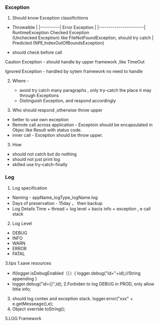 ### Exception
1. Should know Exception classifictiions
  * Throwalble
        |
  |----------|
 Error     Exception
               |
      |-----------------------|
  RuntimeException           Checked Exception  
  (Unchecked Exception)         like FileNotFoundException, should try catch
        |
  Predicted (NPE,IndexOutOfBoundsException) 
  - should check before call
  
  Caution Exception - should handle by upper framework ,like TimeOut
  
  Ignored Exception - handled by sytem framework no need to handle
  
2. Where - 
   * avoid try catch many paragraphs , only try-catch the place it may through Exceptions
   * Distinguish Exception, and respond accordingly
    
2. Who should respond ,otherwise throw upper
* better to use own exception 
* Remote call across application - Exceptoin should be encapsulated in Objec like Result with status code.
* inner call - Exception should be throw upper.

3. How 
 * should not catch but do nothing
 * should not just print log
 * skilled use try-catch-finally
   
 
### Log

1. Log specification
 * Naming - appName_logType_logName.log
 * Days of preservation - 15day ， then backup
 * Log Details
  Time + thread + log level + bacis info + exception , e call stack
2. Log Level
* DEBUG
* INFO
* WARN
* ERROR
* FATAL

3.tips
1.save resources
* if(logger.isDebugEnabled（））{
logger.debug("id="+id);//String appending
}
* logger.debug("id={}",id);
2.Forbiden to log DEBUG in PROD, only allow little info;
3. should log contex and exception stack.
logger.error("xxx" + e.getMesseage(),e);
4. Object override toString();

5.LOG Framework
